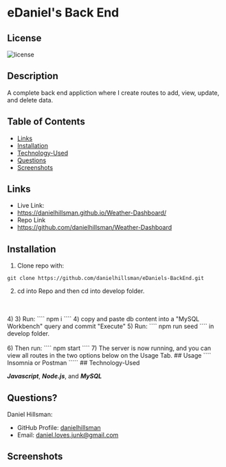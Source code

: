 # eDaniel's Back End

  ## License

  ![license](https://img.shields.io/static/v1?label=license&message=LABD&color=success)
  
  ## Description
  A complete back end appliction where I create routes to add, view, update, and delete data.
  
  ## Table of Contents
 
  * [Links](#links)
  * [Installation](#installation)
  * [Technology-Used](#technology-used)
  * [Questions](#questions)
  * [Screenshots](#screenshots)

  ## Links
  * Live Link:
  * https://danielhillsman.github.io/Weather-Dashboard/
  * Repo Link
  * https://github.com/danielhillsman/Weather-Dashboard
  
  ## Installation
  1) Clone repo with:
  ````
  git clone https://github.com/danielhillsman/eDaniels-BackEnd.git
  ````
  2) cd into Repo and then cd into develop folder.
  <br />
  <br />
  4) 3) Run:
  ````
  npm i
  ````
  4) copy and paste db content into a "MySQL Workbench" query and commit "Execute"
  5) Run:
  ````
  npm run seed
  ````
  in develop folder.
  <br />
  <br />
  6) Then run:
  ````
  npm start
  ````
  7) The server is now running, and you can view all routes in the two options below on the Usage Tab.
  ## Usage
  ````
  Insomnia or Postman
  `````
  ## Technology-Used
  
  ***Javascript***, ***Node.js***, and ***MySQL*** 
  
  ## Questions?

Daniel Hillsman: 
  * GitHub Profile: [danielhillsman](https://github.com/danielhillsman)
  * Email: daniel.loves.junk@gmail.com

  ## Screenshots
